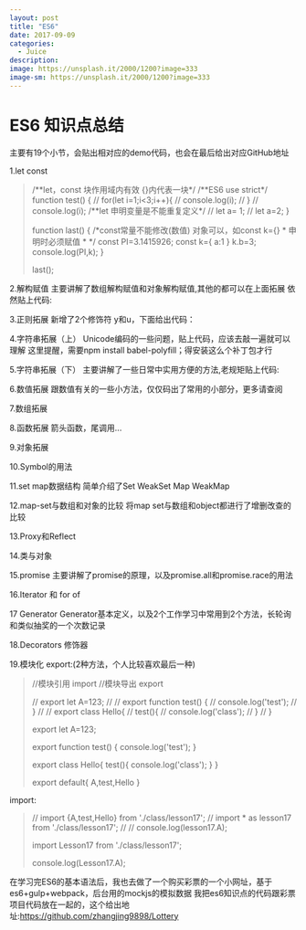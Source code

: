 ```yaml
---
layout: post
title: "ES6"
date: 2017-09-09
categories:
  - Juice
description: 
image: https://unsplash.it/2000/1200?image=333
image-sm: https://unsplash.it/2000/1200?image=333
---
```


<h1>
ES6 知识点总结
</h1>

<p>主要有19个小节，会贴出相对应的demo代码，也会在最后给出对应GitHub地址</p>

1.let const
<blockquote>
/**let，const 块作用域内有效  {}内代表一块*/
/**ES6 use strict*/
function test() {
    // for(let i=1;i<3;i++){
    //     console.log(i);
    // }
    // console.log(i);
    /**let 申明变量是不能重复定义*/
    // let a= 1;
    // let a=2;
}

function last() {
    /*const常量不能修改(数值)  对象可以，如const k={}
    * 申明时必须赋值
    * */
    const PI=3.1415926;
    const k={
        a:1
    }
    k.b=3;
    console.log(PI,k);
}

last();
</blockquote>

2.解构赋值
主要讲解了数组解构赋值和对象解构赋值,其他的都可以在上面拓展
依然贴上代码:

3.正则拓展
新增了2个修饰符 y和u，下面给出代码：

4.字符串拓展（上）
Unicode编码的一些问题，贴上代码，应该去敲一遍就可以理解
这里提醒，需要npm install babel-polyfill；得安装这么个补丁包才行

5.字符串拓展（下）
主要讲解了一些日常中实用方便的方法,老规矩贴上代码:

6.数值拓展
跟数值有关的一些小方法，仅仅码出了常用的小部分，更多请查阅

7.数组拓展

8.函数拓展
箭头函数，尾调用...

9.对象拓展

10.Symbol的用法

11.set map数据结构
简单介绍了Set WeakSet Map WeakMap

12.map-set与数组和对象的比较
将map set与数组和object都进行了增删改查的比较

13.Proxy和Reflect

14.类与对象

15.promise
主要讲解了promise的原理，以及promise.all和promise.race的用法

16.Iterator 和 for of

17 Generator
Generator基本定义，以及2个工作学习中常用到2个方法，长轮询和类似抽奖的一个次数记录

18.Decorators
修饰器

19.模块化
export:(2种方法，个人比较喜欢最后一种)
<blockquote>
//模块引用 import
//模块导出 export

// export let A=123;
//
// export function test() {
//     console.log('test');
// }
//
// export class Hello{
//     test(){
//         console.log('class');
//     }
// }

export let A=123;

export function test() {
    console.log('test');
}

export class Hello{
    test(){
        console.log('class');
    }
}

export default{
    A,test,Hello
}
</blockquote>
import:
<blockquote>
// import {A,test,Hello} from './class/lesson17';
// import * as lesson17 from './class/lesson17';
//
// console.log(lesson17.A);

import Lesson17 from './class/lesson17';

console.log(Lesson17.A);
</blockquote>

在学习完ES6的基本语法后，我也去做了一个购买彩票的一个小网址，基于es6+gulp+webpack，后台用的mockjs的模拟数据
我把es6知识点的代码跟彩票项目代码放在一起的，这个给出地址:<https://github.com/zhangjing9898/Lottery>
